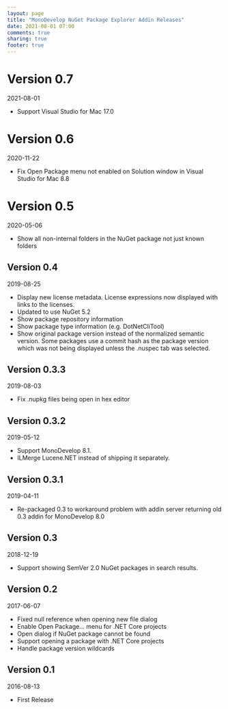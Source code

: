 ```yaml
---
layout: page
title: "MonoDevelop NuGet Package Explorer Addin Releases"
date: 2021-08-01 07:00
comments: true
sharing: true
footer: true
---
```


# Version 0.7

2021-08-01

 * Support Visual Studio for Mac 17.0

# Version 0.6

2020-11-22

 * Fix Open Package menu not enabled on Solution window in Visual Studio for Mac 8.8

# Version 0.5

2020-05-06

 * Show all non-internal folders in the NuGet package not just known folders

## Version 0.4

2019-08-25

 * Display new license metadata. License expressions now displayed with links to the licenses.
 * Updated to use NuGet 5.2
 * Show package repository information
 * Show package type information (e.g. DotNetCliTool)
 * Show original package version instead of the normalized semantic version. Some packages use a commit hash as the package version which was not being displayed unless the .nuspec tab was selected.

## Version 0.3.3

2019-08-03

 * Fix .nupkg files being open in hex editor

## Version 0.3.2

2019-05-12

 * Support MonoDevelop 8.1.
 * ILMerge Lucene.NET instead of shipping it separately.


## Version 0.3.1

2019-04-11

 * Re-packaged 0.3 to workaround problem with addin server returning old 0.3 addin for MonoDevelop 8.0


## Version 0.3

2018-12-19

 * Support showing SemVer 2.0 NuGet packages in search results.

## Version 0.2

2017-06-07

 * Fixed null reference when opening new file dialog
 * Enable Open Package... menu for .NET Core projects
 * Open dialog if NuGet package cannot be found
 * Support opening a package with .NET Core projects
 * Handle package version wildcards

## Version 0.1

2016-08-13

 * First Release
 